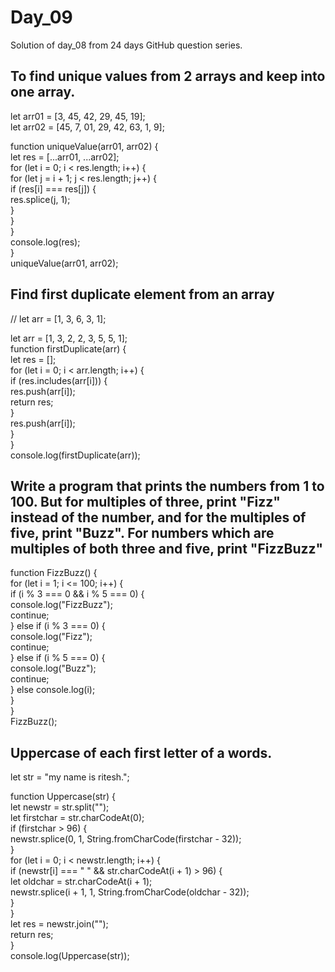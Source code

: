 # Day_09
Solution of day_08 from 24 days GitHub question series.
  
  
## To find unique values from 2 arrays and keep into one array.    
  
let arr01 = [3, 45, 42, 29, 45, 19];  
let arr02 = [45, 7, 01, 29, 42, 63, 1, 9];  
  
function uniqueValue(arr01, arr02) {  
  let res = [...arr01, ...arr02];  
  for (let i = 0; i < res.length; i++) {  
    for (let j = i + 1; j < res.length; j++) {  
      if (res[i] === res[j]) {  
        res.splice(j, 1);  
      }  
    }  
  }  
  console.log(res);  
}  
uniqueValue(arr01, arr02);  




## Find first duplicate element from an array  
  
// let arr = [1, 3, 6, 3, 1];  
  
let arr = [1, 3, 2, 2, 3, 5, 5, 1];  
function firstDuplicate(arr) {  
  let res = [];  
  for (let i = 0; i < arr.length; i++) {  
    if (res.includes(arr[i])) {  
      res.push(arr[i]);  
      return res;  
    }  
    res.push(arr[i]);  
  }  
}  
console.log(firstDuplicate(arr));  



## Write a program that prints the numbers from 1 to 100. But for multiples of three, print "Fizz" instead of the number, and for the multiples of five, print "Buzz". For numbers which are multiples of both three and five, print "FizzBuzz"  
  
function FizzBuzz() {  
  for (let i = 1; i <= 100; i++) {  
    if (i % 3 === 0 && i % 5 === 0) {  
      console.log("FizzBuzz");  
      continue;  
    } else if (i % 3 === 0) {  
      console.log("Fizz");  
      continue;  
    } else if (i % 5 === 0) {  
      console.log("Buzz");  
      continue;  
    } else console.log(i);  
  }  
}  
FizzBuzz();  
 
 
 
 
 ##  Uppercase of each first letter of a words.  
let str = "my name is ritesh.";  
  
function Uppercase(str) {  
  let newstr = str.split("");  
  let firstchar = str.charCodeAt(0);  
  if (firstchar > 96) {  
    newstr.splice(0, 1, String.fromCharCode(firstchar - 32));   
  }  
  for (let i = 0; i < newstr.length; i++) {  
    if (newstr[i] === " " && str.charCodeAt(i + 1) > 96) {  
      let oldchar = str.charCodeAt(i + 1);  
      newstr.splice(i + 1, 1, String.fromCharCode(oldchar - 32));  
    }  
  }  
  let res = newstr.join("");  
  return res;  
}  
console.log(Uppercase(str));  

